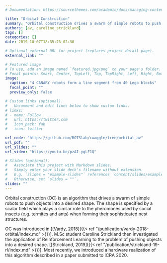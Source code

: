 ```yaml
---
# Documentation: https://sourcethemes.com/academic/docs/managing-content/

title: "Orbital Construction"
summary: "Orbital construction drives a swarm of simple robots to push objects into a desired shape."
authors: [av, caroline_strickland]
tags: []
categories: []
date: 2019-10-07T18:35:23-02:30

# Optional external URL for project (replaces project detail page).
external_link: ""

# Featured image
# To use, add an image named `featured.jpg/png` to your page's folder.
# Focal points: Smart, Center, TopLeft, Top, TopRight, Left, Right, BottomLeft, Bottom, BottomRight.
image: 
  caption: "4 CANARY robots form a line segment from 40 Lego blocks"
  focal_point: ""
  preview_only: false

# Custom links (optional).
#   Uncomment and edit lines below to show custom links.
# links:
# - name: Follow
#   url: https://twitter.com
#   icon_pack: fab
#   icon: twitter

url_code: "https://github.com/BOTSlab/cwaggle/tree/orbital_av"
url_pdf: ""
url_slides: ""
url_video: "https://youtu.be/pzAI-ygLF1Q"

# Slides (optional).
#   Associate this project with Markdown slides.
#   Simply enter your slide deck's filename without extension.
#   E.g. `slides = "example-slides"` references `content/slides/example-slides.md`.
#   Otherwise, set `slides = ""`.
slides: ""
---
```

Orbital construction (OC) is an algorithm that drives a swarm of simple robots to push objects into a desired shape.  The shape is specified by a scalar field which plays a similar role to the pheromones used by social insects (e.g. termites and ants) when forming their sophisticated nest structures.

OC was introduced in
[[Vardy, 2018]({{< ref "/publication/vardy-2018-orbital/index.md" >}})].
M.Sc student Caroline Strickland then investigated the application of Reinforcement Learning to the problem of pushing objects into a desired shape.
[[Strickland, 2019]({{< ref "/publication/strickland-19-rl/index.md" >}})].  Most recently, we introduced a hardware realization of this algorithm described in a paper submitted to ICRA 2020.